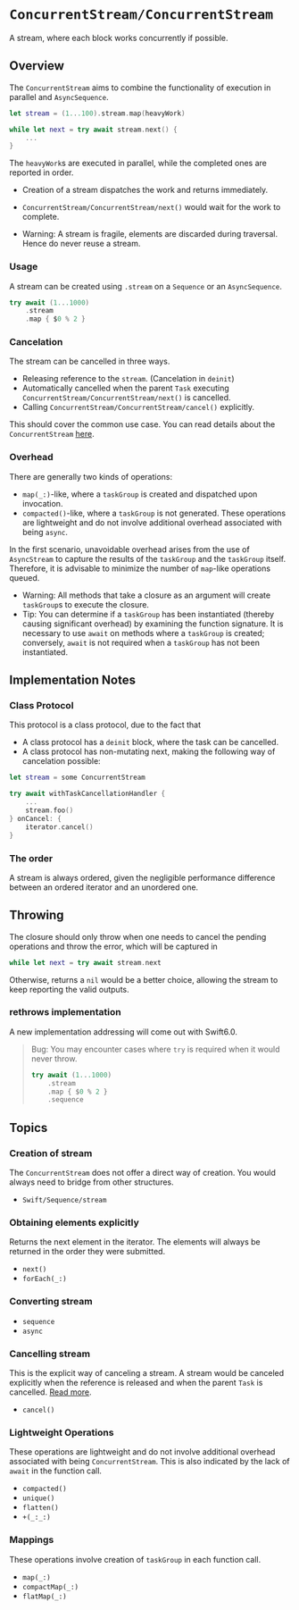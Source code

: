 # ``ConcurrentStream/ConcurrentStream``

A stream, where each block works concurrently if possible.

## Overview

The ``ConcurrentStream`` aims to combine the functionality of execution in parallel and `AsyncSequence`.

```swift
let stream = (1...100).stream.map(heavyWork)

while let next = try await stream.next() {
    ...
}
```
The `heavyWork`s are executed in parallel, while the completed ones are reported in order.

- Creation of a stream dispatches the work and returns immediately.
- ``ConcurrentStream/ConcurrentStream/next()`` would wait for the work to complete.

- Warning: A stream is fragile, elements are discarded during traversal. Hence do never reuse a stream.

### Usage

A stream can be created using `.stream` on a `Sequence` or an `AsyncSequence`.

```swift
try await (1...1000)
    .stream
    .map { $0 % 2 }
```

### Cancelation

The stream can be cancelled in three ways.
- Releasing reference to the `stream`. (Cancelation in `deinit`)
- Automatically cancelled when the parent `Task` executing  ``ConcurrentStream/ConcurrentStream/next()`` is cancelled.
- Calling ``ConcurrentStream/ConcurrentStream/cancel()`` explicitly.

This should cover the common use case. You can read details about the `ConcurrentStream` [here](<doc:Principle>).

### Overhead

There are generally two kinds of operations:

- ``map(_:)``-like, where a `taskGroup` is created and dispatched upon invocation.
- ``compacted()``-like, where a `taskGroup` is not generated. These operations are lightweight and do not involve additional overhead associated with being `async`.

In the first scenario, unavoidable overhead arises from the use of `AsyncStream` to capture the results of the `taskGroup` and the `taskGroup` itself. Therefore, it is advisable to minimize the number of `map`-like operations queued.

- Warning: All methods that take a closure as an argument will create `taskGroup`s to execute the closure.
- Tip: You can determine if a `taskGroup` has been instantiated (thereby causing significant overhead) by examining the function signature. It is necessary to use `await` on methods where a `taskGroup` is created; conversely, `await` is not required when a `taskGroup` has not been instantiated.


## Implementation Notes
### Class Protocol

This protocol is a class protocol, due to the fact that
- A class protocol has a `deinit` block, where the task can be cancelled.
- A class protocol has non-mutating next, making the following way of cancelation possible:
```swift
let stream = some ConcurrentStream

try await withTaskCancellationHandler {
    ...
    stream.foo()
} onCancel: {
    iterator.cancel()
}
```

### The order
A stream is always ordered, given the negligible performance difference between an ordered iterator and an unordered one.


## Throwing

The closure should only throw when one needs to cancel the pending operations and throw the error, which will be captured in

```swift
while let next = try await stream.next
```

Otherwise, returns a `nil` would be a better choice, allowing the stream to keep reporting the valid outputs.


### rethrows implementation

A new implementation addressing will come out with Swift6.0.

> Bug:
> You may encounter cases where `try` is required when it would never throw.
> 
> ```swift
> try await (1...1000)
>     .stream
>     .map { $0 % 2 }
>     .sequence
> ```


## Topics

### Creation of stream
The ``ConcurrentStream`` does not offer a direct way of creation. You would always need to bridge from other structures.

- ``Swift/Sequence/stream``

### Obtaining elements explicitly
Returns the next element in the iterator. The elements will always be returned in the order they were submitted.
- ``next()``
- ``forEach(_:)``

### Converting stream
- ``sequence``
- ``async``


### Cancelling stream

This is the explicit way of canceling a stream. A stream would be canceled explicitly when the reference is released and when the parent `Task` is cancelled. [Read more](<doc:Principle>).

- ``cancel()``


### Lightweight Operations
These operations are lightweight and do not involve additional overhead associated with being `ConcurrentStream`. This is also indicated by the lack of `await` in the function call.

- ``compacted()``
- ``unique()``
- ``flatten()``
- ``+(_:_:)``


### Mappings
These operations involve creation of `taskGroup` in each function call.

- ``map(_:)``
- ``compactMap(_:)``
- ``flatMap(_:)``
